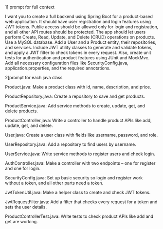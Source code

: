 1] prompt for full context

I want you to create a full backend using Spring Boot for a product-based web application. It should have user registration and login features using JWT tokens. Public access should be allowed only for login and registration, and all other API routes should be protected. The app should let users perform Create, Read, Update, and Delete (CRUD) operations on products. Use a MySQL database. Add a User and a Product entity, their repositories, and services. Include JWT utility classes to generate and validate tokens, and apply a JWT filter to check tokens in every request. Also, create unit tests for authentication and product features using JUnit and MockMvc. Add all necessary configuration files like SecurityConfig.java, application.properties, and the required annotations.

2]prompt for each java class

Product.java: Make a product class with id, name, description, and price.

ProductRepository.java: Create a repository to save and get products.

ProductService.java: Add service methods to create, update, get, and delete products.

ProductController.java: Write a controller to handle product APIs like add, update, get, and delete.

User.java: Create a user class with fields like username, password, and role.

UserRepository.java: Add a repository to find users by username.

UserService.java: Write service methods to register users and check login.

AuthController.java: Make a controller with two endpoints – one for register and one for login.

SecurityConfig.java: Set up basic security so login and register work without a token, and all other parts need a token.

JwtTokenUtil.java: Make a helper class to create and check JWT tokens.

JwtRequestFilter.java: Add a filter that checks every request for a token and sets the user details.

ProductControllerTest.java: Write tests to check product APIs like add and get are working.
